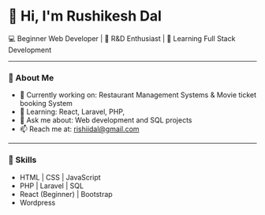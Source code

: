 # 👋 Hi, I'm Rushikesh Dal

💻 Beginner Web Developer | 🎯 R&D Enthusiast | 🌱 Learning Full Stack Development

---

### 🚀 About Me
- 🔭 Currently working on: Restaurant Management Systems & Movie ticket booking System  
- 🌱 Learning: React, Laravel, PHP,  
- 💬 Ask me about: Web development and SQL projects  
- 📫 Reach me at: rishiidal@gmail.com  

---

### 🧠 Skills
- HTML | CSS | JavaScript  
- PHP | Laravel | SQL  
- React (Beginner) | Bootstrap 
- Wordpress
